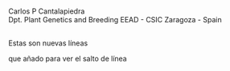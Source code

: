 #

Carlos P Cantalapiedra<br/>
Dpt. Plant Genetics and Breeding
EEAD - CSIC
Zaragoza - Spain

##

Estas son nuevas líneas

que añado para ver el salto de línea
